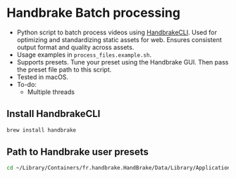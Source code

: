 # Handbrake Batch processing

- Python script to batch process videos using [HandbrakeCLI](https://handbrake.fr/docs/en/latest/cli/cli-options.html). Used for optimizing and standardizing static assets for web. Ensures consistent output format and quality across assets.
- Usage examples in `process_files.example.sh`.
- Supports presets. Tune your preset using the Handbrake GUI. Then pass the preset file path to this script.
- Tested in macOS.
- To-do:
  - Multiple threads

## Install HandbrakeCLI

```bash
brew install handbrake
```

## Path to Handbrake user presets

```bash
cd ~/Library/Containers/fr.handbrake.HandBrake/Data/Library/Application\ Support/HandBrake/UserPresets.json
```
